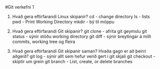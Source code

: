 #Git verkefni 1
1. Hvað gera eftirfarandi Linux skipanir?
    cd - change directory
    ls - lists
    pwd - Print Working Directory
    mkdir - bý til möppu

2. Hvað gera eftirfarandi Git skipanir?
    git clone - afrita git geymslu
    git status - sýnir stöðu working directory
    git diff - sýnir breytingar á milli commits, working tree og fleira

3. Hvað gera eftirfarandi Git skipanir saman? Hvaða gagn er að þeirri aðgerð?
    git log - sýnir allt sem hefur verið gert í git skjali
    git checkout - skiptir um grein
    git branch -  List, create, or delete branches